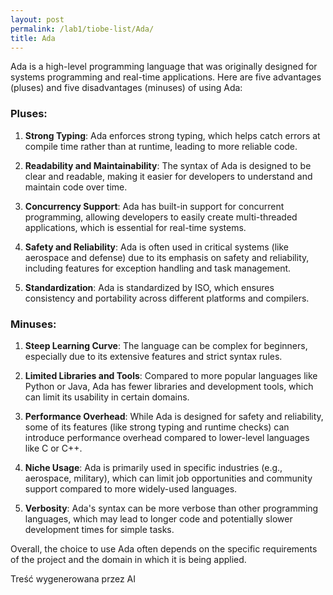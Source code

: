 ```yaml
---
layout: post
permalink: /lab1/tiobe-list/Ada/
title: Ada
---
```

Ada is a high-level programming language that was originally designed for systems programming and real-time applications. Here are five advantages (pluses) and five disadvantages (minuses) of using Ada:

### Pluses:
1. **Strong Typing**: Ada enforces strong typing, which helps catch errors at compile time rather than at runtime, leading to more reliable code.

2. **Readability and Maintainability**: The syntax of Ada is designed to be clear and readable, making it easier for developers to understand and maintain code over time.

3. **Concurrency Support**: Ada has built-in support for concurrent programming, allowing developers to easily create multi-threaded applications, which is essential for real-time systems.

4. **Safety and Reliability**: Ada is often used in critical systems (like aerospace and defense) due to its emphasis on safety and reliability, including features for exception handling and task management.

5. **Standardization**: Ada is standardized by ISO, which ensures consistency and portability across different platforms and compilers.

### Minuses:
1. **Steep Learning Curve**: The language can be complex for beginners, especially due to its extensive features and strict syntax rules.

2. **Limited Libraries and Tools**: Compared to more popular languages like Python or Java, Ada has fewer libraries and development tools, which can limit its usability in certain domains.

3. **Performance Overhead**: While Ada is designed for safety and reliability, some of its features (like strong typing and runtime checks) can introduce performance overhead compared to lower-level languages like C or C++.

4. **Niche Usage**: Ada is primarily used in specific industries (e.g., aerospace, military), which can limit job opportunities and community support compared to more widely-used languages.

5. **Verbosity**: Ada's syntax can be more verbose than other programming languages, which may lead to longer code and potentially slower development times for simple tasks. 

Overall, the choice to use Ada often depends on the specific requirements of the project and the domain in which it is being applied.

Treść wygenerowana przez AI
